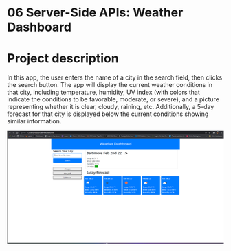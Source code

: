 # 06 Server-Side APIs: Weather Dashboard

# Project description

In this app, the user enters the name of a city in the search field, then clicks the search button. The app will display the current weather conditions in that city, including temperature, humidity, UV index (with colors that indicate the conditions to be favorable, moderate, or severe), and a picture representing whether it is clear, cloudy, raining, etc. Additionally, a 5-day forecast for that city is displayed below the current conditions showing similar information.

![screenshot](./assets/image/weatherdashboard.png)
